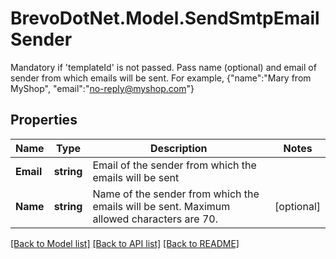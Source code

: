 # BrevoDotNet.Model.SendSmtpEmailSender
Mandatory if 'templateId' is not passed. Pass name (optional) and email of sender from which emails will be sent. For example, {\"name\":\"Mary from MyShop\", \"email\":\"no-reply@myshop.com\"}

## Properties

Name | Type | Description | Notes
------------ | ------------- | ------------- | -------------
**Email** | **string** | Email of the sender from which the emails will be sent | 
**Name** | **string** | Name of the sender from which the emails will be sent. Maximum allowed characters are 70. | [optional] 

[[Back to Model list]](../../README.md#documentation-for-models) [[Back to API list]](../../README.md#documentation-for-api-endpoints) [[Back to README]](../../README.md)

